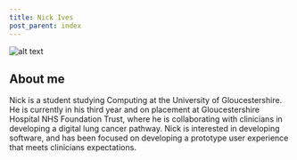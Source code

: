 ```yaml
---
title: Nick Ives
post_parent: index
---
```


![alt text](/_images/Nick_Ives.jpg "Picture of Nick Ives")

## About me

Nick is a student studying Computing at the University of Gloucestershire. He is currently in his third year and on placement at Gloucestershire Hospital NHS Foundation Trust, where he is collaborating with clinicians in developing a digital lung cancer pathway. Nick is interested in developing software, and has been focused on developing a prototype user experience that meets clinicians expectations.